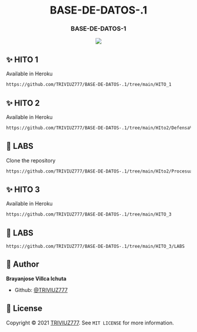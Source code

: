 

<h1 align="center">BASE-DE-DATOS-.1
<h3 align="center">BASE-DE-DATOS-1

[![](https://fondosmil.com/fondo/32705.jpg)](https://fondosmil.com/fondo/32705.jpg "李健首张专辑《似水流年》封面")

## ✨ HITO 1

Available in Heroku

```sh
https://github.com/TRIVIUZ777/BASE-DE-DATOS-.1/tree/main/HITO_1
```

## ✨ HITO 2

Available in Heroku

```sh
https://github.com/TRIVIUZ777/BASE-DE-DATOS-.1/tree/main/HIto2/Defensa%20hito%202
```

## 🚀 LABS

Clone the repository

```sh
https://github.com/TRIVIUZ777/BASE-DE-DATOS-.1/tree/main/HIto2/Procesual%20H2
```
## ✨ HITO 3

Available in Heroku

```sh
https://github.com/TRIVIUZ777/BASE-DE-DATOS-.1/tree/main/HITO_3
```

## 🚀 LABS


```
https://github.com/TRIVIUZ777/BASE-DE-DATOS-.1/tree/main/HITO_3/LABS
```

## 👤 Author

**Brayanjose Villca Ichuta**

- Github: [@TRIVIUZ777](https://github.com/TRIVIUZ777)

## 📝 License

Copyright © 2021 [TRIVIUZ777](https://github.com/TRIVIUZ777).
See ``MIT LICENSE`` for more information.
